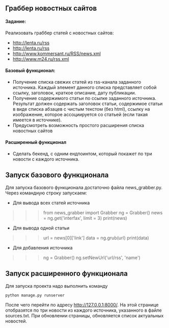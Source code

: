 ## Граббер новостных сайтов


#### Задание:
Реализовать граббер статей с новостных сайтов:
* http://lenta.ru/rss
* http://lenta.ru/rss
* http://www.kommersant.ru/RSS/news.xml
* http://www.m24.ru/rss.xml


#### Базовый функционал:
* Получение списка свежих статей из rss-канала заданного источника. Каждый элемент данного списка представляет собой ссылку, заголовок, краткое описание, дату публикации.
* Получение содержимого статьи по ссылке заданного источника. Результат должен содержать заголовок статьи, содержимое статьи в виде списка абзацев с чистым текстом (без html), ссылку на изображение, которое ассоциируется со статьей (если такая имеется в источнике).
* Предусмотреть возможность простого расширения списка новостных сайтов


#### Расширенный функционал
* Сделать бекенд, с одним ендпоинтом, который покажет по три новости с каждого источника.


## Запуск базового функционала
Для запуска базового функционала достаточно файла news_grabber.py. Через командную строку запускаем:

* Для вывода всех статей источника

>>> from news_grabber import Grabber
>>> ng = Grabber()
>>> news = ng.get('interfax', limit = 3)
>>> print(news)

* Для вывода одной статьи

>>> url = news[0]['link']
>>> data = ng.grub(url)
>>> print(data)

* Для добавления источника

>>> ng = Grabber()
>>> ng.setNewUrl('url/rss', 'name')


## Запуск расширенного функционала
Для запуска проекта надо выполнить команду
```
python manage.py runserver
```
После чего перейти по адресу http://127.0.0.1:8000/. На этой странице отобразятся по три новости из каждого источника, указанного в файле sources.txt. При обновлении страницы, обновляется список актуальных новостей.
